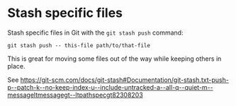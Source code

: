 # Stash specific files

Stash specific files in Git with the `git stash push` command:
```
git stash push -- this-file path/to/that-file
```

This is great for moving some files out of the way while keeping others in place.

See https://git-scm.com/docs/git-stash#Documentation/git-stash.txt-push-p--patch-k--no-keep-index-u--include-untracked-a--all-q--quiet-m--messageltmessagegt--ltpathspecgt82308203
